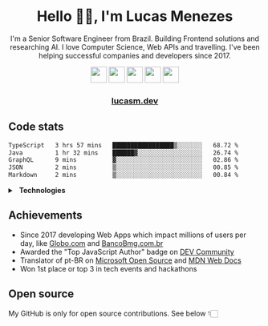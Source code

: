 <h1 align="center">Hello 👋🏻, I'm Lucas Menezes</h1>
<p align="center">I'm a Senior Software Engineer from Brazil. Building Frontend solutions and researching AI. I love Computer Science, Web APIs and travelling. I've been helping successful companies and developers since 2017.</p>

<div align="center">
<a target="_blank" rel="noopener" title="Bluesky" href="https://bsky.app/profile/lucasm.dev">
<img height="32" width="32" src="https://cdn.simpleicons.org/bluesky/4493f8" /></a>
  
<a target="_blank" rel="noopener" title="X" href="https://x.com/lucasmezs">
<img height="32" width="32" src="https://cdn.simpleicons.org/x/4493f8" /></a>

<a target="_blank" rel="noopener" title="DEV Community" href="https://dev.to/lucasm">
<img height="32" width="32" src="https://cdn.simpleicons.org/devdotto/4493f8" /></a>

<a target="_blank" rel="noopener" title="Codepen" href="https://codepen.io/lucasm">
<img height="32" width="32" src="https://cdn.simpleicons.org/codepen/4493f8" /></a>

<a target="_blank" rel="noopener" title="LinkedIn" href="https://linkedin.com/in/lucasmezs">
<img height="32" width="32" src="https://cdn.simpleicons.org/linkedin/4493f8" /></a>
</div>

<h3 align="center"><a href="https://lucasm.dev">lucasm.dev</a></h3>


## Code stats

<!--START_SECTION:waka-->

```txt
TypeScript   3 hrs 57 mins   █████████████████▒░░░░░░░   68.72 %
Java         1 hr 32 mins    ██████▓░░░░░░░░░░░░░░░░░░   26.74 %
GraphQL      9 mins          ▓░░░░░░░░░░░░░░░░░░░░░░░░   02.86 %
JSON         2 mins          ▒░░░░░░░░░░░░░░░░░░░░░░░░   00.85 %
Markdown     2 mins          ▒░░░░░░░░░░░░░░░░░░░░░░░░   00.84 %
```

<!--END_SECTION:waka-->

<details>
<summary><strong>&nbsp;&nbsp;Technologies</strong></summary>
</br>

[![vscode](https://skillicons.dev/icons?i=vscode)](https://code.visualstudio.com/)
[![typescript](https://skillicons.dev/icons?i=typescript)](https://typescriptlang.org/)
[![react](https://skillicons.dev/icons?i=react)](https://react.dev)
[![nextjs](https://skillicons.dev/icons?i=nextjs)](https://nextjs.org/)
[![css](https://skillicons.dev/icons?i=css)](https://developer.mozilla.org/docs/Web/CSS)
[![webpack](https://skillicons.dev/icons?i=webpack)](https://webpack.js.org/)
[![sass](https://skillicons.dev/icons?i=sass)](https://sass-lang.com/)
[![git](https://skillicons.dev/icons?i=git)](https://git-scm.com/)
[![jest](https://skillicons.dev/icons?i=jest)](https://jestjs.io/)
[![html](https://skillicons.dev/icons?i=html)](https://developer.mozilla.org/docs/Web/HTML)
[![javascript](https://skillicons.dev/icons?i=javascript)](https://developer.mozilla.org/docs/Web/JavaScript)
[![nodejs](https://skillicons.dev/icons?i=nodejs)](https://nodejs.org)
[![graphql](https://skillicons.dev/icons?i=graphql)](https://graphql.org/)
[![docker](https://skillicons.dev/icons?i=docker)](https://docker.com/)
[![vue](https://skillicons.dev/icons?i=vue)](https://vuejs.org/)
[![angular](https://skillicons.dev/icons?i=angular)](https://angular.io/)
[![java](https://skillicons.dev/icons?i=java)](https://java.com/)
[![c](https://skillicons.dev/icons?i=c)](https://w3schools.com/c/)
[![wordpress](https://skillicons.dev/icons?i=wordpress)](https://wordpress.org/)
[![postgresql](https://skillicons.dev/icons?i=postgresql)](https://postgresql.org/)
[![cloudflare](https://skillicons.dev/icons?i=cloudflare)](https://cloudflare.com/)
[![aws](https://skillicons.dev/icons?i=aws)](https://aws.amazon.com/)
[![azure](https://skillicons.dev/icons?i=azure)](https://azure.microsoft.com/)
[![gcp](https://skillicons.dev/icons?i=gcp)](https://cloud.google.com/)
[![nginx](https://skillicons.dev/icons?i=nginx)](https://nginx.com/)
[![styledcomponents](https://skillicons.dev/icons?i=styledcomponents)](https://styled-components.com/)
[![svg](https://skillicons.dev/icons?i=svg)](https://developer.mozilla.org/docs/Web/SVG)
[![vim](https://skillicons.dev/icons?i=vim)](https://neovim.io/)
[![linux](https://skillicons.dev/icons?i=linux)](https://distrochooser.de/)
[![apple](https://skillicons.dev/icons?i=apple)](https://apple.com/macos)
[![grafana](https://skillicons.dev/icons?i=grafana)](https://grafana.com/)


</details>

## Achievements
- Since 2017 developing Web Apps which impact millions of users per day, like [Globo.com](https://www.globo.com/?utm_source=lucasm.dev) and [BancoBmg.com.br](https://www.bancobmg.com.br/?utm_source=lucasm.dev)
- Awarded the "Top JavaScript Author" badge on [DEV Community](https://dev.to/lucasm/)
- Translator of pt-BR on [Microsoft Open Source](https://github.com/microsoft/) and [MDN Web Docs](https://github.com/mdn/)
- Won 1st place or top 3 in tech events and hackathons

## Open source
My GitHub is only for open source contributions. See below 👇🏻
